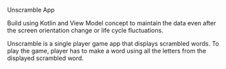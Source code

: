 Unscramble App

Build using Kotlin and View Model concept to maintain the data even after the screen orientation change or life cycle fluctuations.

Unscramble is  a single player game app that displays scrambled words. To play the game, player has
to make a word using all the letters from the displayed scrambled word.





